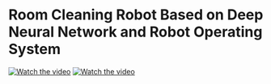 
# Room Cleaning Robot Based on Deep Neural Network and Robot Operating System

[![Watch the video](https://i.imgur.com/vKb2F1B.png)](https://youtu.be/Bs99ExJiiw8)
[![Watch the video](https://i.imgur.com/vKb2F1B.png)](https://youtu.be/_5jTu8fjrgA)

